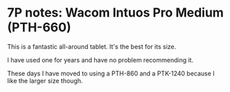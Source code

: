# 7P notes: Wacom Intuos Pro Medium (PTH-660)

This is a fantastic all-around tablet. It's the best for its size.

I have used one for years and have no problem recommending it.

These days I have moved to using a PTH-860 and a PTK-1240 because I like the larger size though.

